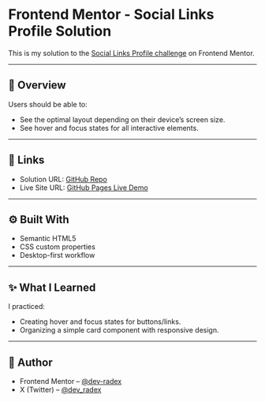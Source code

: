 # Frontend Mentor - Social Links Profile Solution

This is my solution to the [Social Links Profile challenge](https://www.frontendmentor.io/challenges/social-links-profile-UG32l9m6dQ) on Frontend Mentor.

---

## 📌 Overview
Users should be able to:
- See the optimal layout depending on their device’s screen size.
- See hover and focus states for all interactive elements.

---

## 🔗 Links
- Solution URL: [GitHub Repo](https://github.com/dev-radex/social-links-profile)  
- Live Site URL: [GitHub Pages Live Demo](https://dev-radex.github.io/social-links-profile/)  

---

## ⚙️ Built With
- Semantic HTML5  
- CSS custom properties  
- Desktop-first workflow  

---

## ✨ What I Learned
I practiced:

- Creating hover and focus states for buttons/links.
- Organizing a simple card component with responsive design.

---

## 👤 Author
- Frontend Mentor – [@dev-radex](https://www.frontendmentor.io/profile/dev-radex)  
- X (Twitter) – [@dev_radex](https://x.com/dev_radex)

